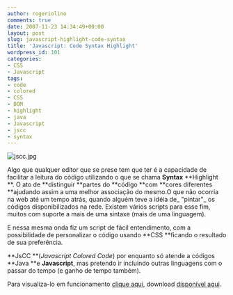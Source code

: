 ```yaml
---
author: rogeriolino
comments: true
date: 2007-11-23 14:34:49+00:00
layout: post
slug: javascript-highlight-code-syntax
title: 'Javascript: Code Syntax Highlight'
wordpress_id: 101
categories:
- CSS
- Javascript
tags:
- code
- colored
- CSS
- DOM
- highlight
- java
- Javascript
- jscc
- syntax
---
```


![jscc.jpg](http://rogeriolino.com/wp-content/uploads/2007/11/jscc1.jpg)



Algo que qualquer editor que se prese tem que ter é a capacidade de facilitar a leitura do código utilizando o que se chama **Syntax** **Highlight **. O ato de **distinguir **partes do **código **com **cores diferentes **ajudando assim a uma melhor associação do mesmo.O que não ocorria na web até um tempo atrás, quando alguém teve a idéia de_ "pintar"_ os códigos disponibilizados na rede. Existem vários scripts para esse fim, muitos com suporte a mais de uma sintaxe (mais de uma linguagem).

E nessa mesma onda fiz um script de fácil entendimento, com a possibilidade de personalizar o código usando **CSS **ficando o resultado de sua preferência.

**JsCC **(_Javascript Colored Code_) por enquanto só atende a códigos **Java **e **Javascript**, mas pretendo ir incluindo outras linguagens com o passar do tempo (e ganho de tempo também).

Para visualiza-lo em funcionamento [clique aqui](http://dev.rogeriolino.com/exemplos/javascript/jscc/index.html), download [disponível aqui](http://dev.rogeriolino.com/exemplos/javascript/jscc/jscc.rar).
